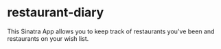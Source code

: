 # restaurant-diary
This Sinatra App allows you to keep track of restaurants you've been and restaurants on your wish list. 
